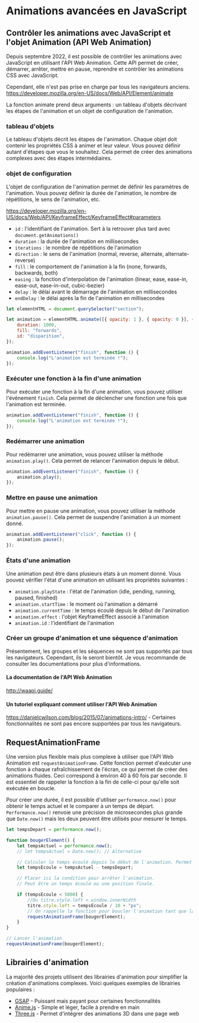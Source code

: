 # Animations avancées en JavaScript

## Contrôler les animations avec JavaScript et l'objet Animation (API Web Animation)

Depuis septembre 2022, il est possible de contrôler les animations avec JavaScript en utilisant l'API Web Animation. Cette API permet de créer, démarrer, arrêter, mettre en pause, reprendre et contrôler les animations CSS avec JavaScript.

Cependant, elle n'est pas prise en charge par tous les navigateurs anciens.
https://developer.mozilla.org/en-US/docs/Web/API/Element/animate

La fonction animate prend deux arguments : un tableau d'objets décrivant les étapes de l'animation et un objet de configuration de l'animation.

### tableau d'objets

Le tableau d'objets décrit les étapes de l'animation. Chaque objet doit contenir les propriétés CSS à animer et leur valeur. Vous pouvez définir autant d'étapes que vous le souhaitez. Cela permet de créer des animations complexes avec des étapes intermédiaires.

### objet de configuration

L'objet de configuration de l'animation permet de définir les paramètres de l'animation. Vous pouvez définir la durée de l'animation, le nombre de répétitions, le sens de l'animation, etc.

https://developer.mozilla.org/en-US/docs/Web/API/KeyframeEffect/KeyframeEffect#parameters

-   `id` : l'identifiant de l'animation. Sert à la retrouver plus tard avec `document.getAnimations()`
-   `duration` : la durée de l'animation en millisecondes
-   `iterations` : le nombre de répétitions de l'animation
-   `direction` : le sens de l'animation (normal, reverse, alternate, alternate-reverse)
-   `fill` : le comportement de l'animation à la fin (none, forwards, backwards, both)
-   `easing` : la fonction d'interpolation de l'animation (linear, ease, ease-in, ease-out, ease-in-out, cubic-bezier)
-   `delay` : le délai avant le démarrage de l'animation en millisecondes
-   `endDelay` : le délai après la fin de l'animation en millisecondes

```javascript
let elementHTML = document.querySelector("section");

let animation = elementHTML.animate([{ opacity: 1 }, { opacity: 0 }], {
    duration: 1000,
    fill: "forwards",
    id: "disparition",
});

animation.addEventListener("finish", function () {
    console.log("L'animation est terminée !");
});
```

### Exécuter une fonction à la fin d'une animation

Pour exécuter une fonction à la fin d'une animation, vous pouvez utiliser l'événement `finish`. Cela permet de déclencher une fonction une fois que l'animation est terminée.

```javascript
animation.addEventListener("finish", function () {
    console.log("L'animation est terminée !");
});
```

### Redémarrer une animation

Pour redémarrer une animation, vous pouvez utiliser la méthode `animation.play()`. Cela permet de relancer l'animation depuis le début.

```javascript
animation.addEventListener("finish", function () {
    animation.play();
});
```

### Mettre en pause une animation

Pour mettre en pause une animation, vous pouvez utiliser la méthode `animation.pause()`. Cela permet de suspendre l'animation à un moment donné.

```javascript
animation.addEventListener("click", function () {
    animation.pause();
});
```

### États d'une animation

Une animation peut être dans plusieurs états à un moment donné. Vous pouvez vérifier l'état d'une animation en utilisant les propriétés suivantes :

-   `animation.playState` : l'état de l'animation (idle, pending, running, paused, finished)
-   `animation.startTime` : le moment où l'animation a démarré
-   `animation.currentTime` : le temps écoulé depuis le début de l'animation
-   `animation.effect` : l'objet KeyframeEffect associé à l'animation
-   `animation.id` : l'identifiant de l'animation

### Créer un groupe d'animation et une séquence d'animation

Présentement, les groupes et les séquences ne sont pas supportés par tous les navigateurs. Cependant, ils le seront bientôt. Je vous recommande de consulter les documentations pour plus d'informations.

#### La documentation de l'API Web Animation

http://waapi.guide/

#### Un tutoriel expliquant comment utiliser l'API Web Animation

https://danielcwilson.com/blog/2015/07/animations-intro/ - Certaines fonctionnalités ne sont pas encore supportées par tous les navigateurs.

## RequestAnimationFrame

Une version plus flexible mais plus complexe à utiliser que l'API Web Animation est `requestAnimationFrame`. Cette fonction permet d'exécuter une fonction à chaque rafraîchissement de l'écran, ce qui permet de créer des animations fluides. Ceci correspond à environ 40 à 60 fois par seconde. Il est essentiel de rappeler la fonction à la fin de celle-ci pour qu'elle soit exécutée en boucle.

Pour créer une durée, il est possible d'utiliser `performance.now()` pour obtenir le temps actuel et le comparer à un temps de départ. `Performance.now()` renvoie une précision de microsecondes plus grande que `Date.now()` mais les deux peuvent être utilisés pour mesurer le temps.

```javascript
let tempsDepart = performance.now();

function bougerElement() {
    let tempsActuel = performance.now();
    // let tempsActuel = Date.now(); // Alternative

    // Calculer le temps écoulé depuis le début de l'animation. Permet de créer une animation en fonction du temps.
    let tempsEcoule = tempsActuel - tempsDepart;

    // Placer ici la condition pour arrêter l'animation.
    // Peut être un temps écoulé ou une position finale.

    if (tempsEcoule < 5000) {
        //Ou titre.style.left < window.innerWidth
        titre.style.left = tempsEcoule / 10 + "px";
        // On rappelle la fonction pour boucler l'animation tant que la condition n'est pas remplie.
        requestAnimationFrame(bougerElement);
    }
}

// Lancer l'animation
requestAnimationFrame(bougerElement);
```

## Librairies d'animation

La majorité des projets utilisent des librairies d'animation pour simplifier la création d'animations complexes. Voici quelques exemples de librairies populaires :

-   [GSAP](https://greensock.com/gsap/) - Puissant mais payant pour certaines fonctionnalités
-   [Anime.js](https://animejs.com/) - Simple et léger, facile à prendre en main
-   [Three.js](https://threejs.org/) - Permet d'intégrer des animations 3D dans une page web
